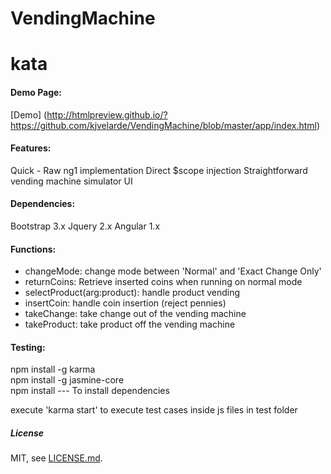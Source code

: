 # VendingMachine
kata
=============================
#### Demo Page:

[Demo] (http://htmlpreview.github.io/?https://github.com/kjvelarde/VendingMachine/blob/master/app/index.html)

#### Features:
Quick - Raw ng1 implementation
Direct $scope injection
Straightforward vending machine simulator UI

#### Dependencies:
Bootstrap 3.x
Jquery 2.x
Angular 1.x

#### Functions: 
* changeMode: change mode between 'Normal' and 'Exact Change Only'
* returnCoins: Retrieve inserted coins when running on normal mode
* selectProduct(arg:product): handle product vending
* insertCoin: handle coin insertion (reject pennies)
* takeChange: take change out of the vending machine
* takeProduct: take product off the vending machine

#### Testing:
npm install -g karma  
npm install -g jasmine-core  
npm install --- To install dependencies  

 execute 'karma start' to execute test cases inside js files in test folder

##### License

MIT, see [LICENSE.md](./LICENSE.md).

